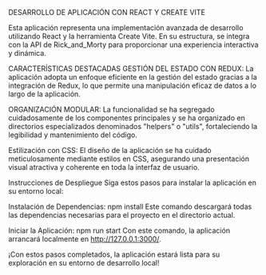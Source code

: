 
DESARROLLO DE APLICACIÓN CON REACT Y CREATE VITE

Esta aplicación representa una implementación avanzada de desarrollo utilizando React y la herramienta Create Vite.
En su estructura, se integra con la API de Rick_and_Morty para proporcionar una experiencia interactiva y dinámica.

CARACTERÍSTICAS DESTACADAS GESTIÓN DEL ESTADO CON REDUX:
La aplicación adopta un enfoque eficiente en la gestión del estado gracias a la integración de Redux, lo que permite una manipulación eficaz de datos a lo largo de la aplicación.

ORGANIZACIÓN MODULAR:
La funcionalidad se ha segregado cuidadosamente de los componentes principales y se ha organizado en directorios especializados denominados "helpers" o "utils", fortaleciendo la legibilidad y mantenimiento del código.

Estilización con CSS:
El diseño de la aplicación se ha cuidado meticulosamente mediante estilos en CSS, asegurando una presentación visual atractiva y coherente en toda la interfaz de usuario.

Instrucciones de Despliegue
Siga estos pasos para instalar la aplicación en su entorno local:

Instalación de Dependencias:
npm install
Este comando descargará todas las dependencias necesarias para el proyecto en el directorio actual.

Iniciar la Aplicación:
npm run start
Con este comando, la aplicación arrancará localmente en http://127.0.0.1:3000/.

¡Con estos pasos completados, la aplicación estará lista para su exploración en su entorno de desarrollo local!
